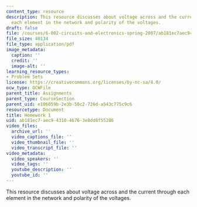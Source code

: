 ```yaml
---
content_type: resource
description: This resource discusses about voltage across and the current through
  each element in the network and polarity of the voltages.
draft: false
file: /courses/6-002-circuits-and-electronics-spring-2007/ab181ec7aec9431046763e8dd8f55286_hw1.pdf
file_size: 40134
file_type: application/pdf
image_metadata:
  caption: ''
  credit: ''
  image-alt: ''
learning_resource_types:
- Problem Sets
license: https://creativecommons.org/licenses/by-nc-sa/4.0/
ocw_type: OCWFile
parent_title: Assignments
parent_type: CourseSection
parent_uid: e106059b-2e3b-50c2-726d-a543c775c9c6
resourcetype: Document
title: Homework 1
uid: ab181ec7-aec9-4310-4676-3e8dd8f55286
video_files:
  archive_url: ''
  video_captions_file: ''
  video_thumbnail_file: ''
  video_transcript_file: ''
video_metadata:
  video_speakers: ''
  video_tags: ''
  youtube_description: ''
  youtube_id: ''
---
```

This resource discusses about voltage across and the current through each element in the network and polarity of the voltages.
